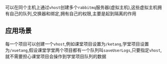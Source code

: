 可以在同个主机上通过`vhost`创建多个`rabbitmq`服务器(虚拟主机),这些虚拟主机拥有自己的队列,交换器和绑定,拥有自己的权限,主要是起到隔离的作用

## 应用场景
每一个项目可以创建一个`vhost`,例如课堂项目设置为`/ketang`,学堂项目设置为`/xuetang`,假设课堂学堂两个项目都有一个队列叫`saveUserLogs`,只要指定`vhost`,就不需要担心课堂项目会操作到学堂项目队列的数据